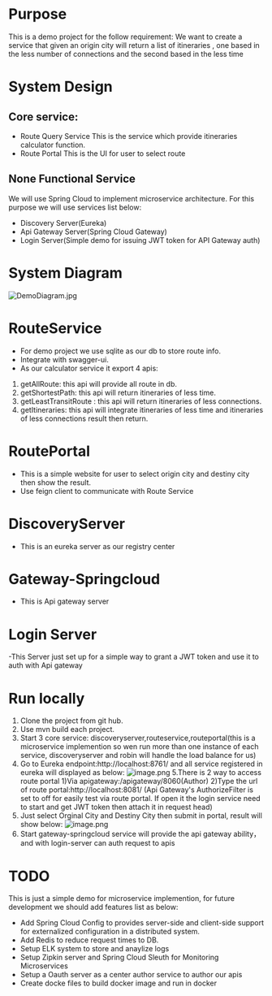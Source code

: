 # Purpose
This is a demo project for the follow requirement:
We want to create a service that given an origin city will return a list of itineraries , one based in the less number of
connections and the second based in the less time
# System Design
## Core service:
- Route Query Service
This is the service which provide itineraries calculator function.
- Route Portal
This is the UI for user to select route
## None Functional Service
We will use Spring Cloud to implement microservice architecture.
For this purpose we will use services list below:
- Discovery Server(Eureka)
- Api Gateway Server(Spring Cloud Gateway)
- Login Server(Simple demo for issuing JWT token for API Gateway auth)

# System Diagram
![DemoDiagram.jpg](https://leowebsite.blob.core.windows.net/images/DemoDiagram.jpg)

# RouteService
- For demo project we use sqlite as our db to store route info.
- Integrate with swagger-ui.
- As our calculator service it export 4 apis:
1. getAllRoute: this api will provide all route in db.
2. getShortestPath: this api will return itineraries of less time.
3. getLeastTransitRoute : this api will return itineraries of less connections.
4. getItineraries: this api will integrate itineraries of less time and 
itineraries of less connections result then return.
# RoutePortal
- This is a simple website for user to select origin city and  destiny city then show the result.
- Use feign client to communicate with Route Service
# DiscoveryServer
- This is an eureka server as our registry center
# Gateway-Springcloud
- This is Api gateway server
# Login Server
-This Server just set up for a simple way to grant a JWT token and use it to auth with Api gateway

# Run locally
1. Clone the project from git hub.
2. Use mvn build each project.
3. Start 3 core service: discoveryserver,routeservice,routeportal(this is a microservice implemention so wen run more than one instance of each service, discoveryserver and robin will handle the load balance for us)
4. Go to Eureka endpoint:http://localhost:8761/ and all service registered in eureka will displayed as below:
![image.png](https://leowebsite.blob.core.windows.net/images/eureka.png)
5.There is 2 way to access route portal
1)Via apigateway:/apigateway/8060(Author)
2)Type the url of route portal:http://localhost:8081/
(Api Gateway's AuthorizeFilter is set to off for easily test via route portal. If open it the login service need to start and get JWT token then attach it in request head)
6. Just select Orginal City and Destiny City then submit in portal, result will show below:
![image.png](https://leowebsite.blob.core.windows.net/images/routeportal.png)
7. Start gateway-springcloud service will provide the api gateway ability，and with login-server can auth request to apis
# TODO
This is just a simple demo for microservice implemention, for future development we should add features list as below:
- Add Spring Cloud Config to provides server-side and client-side support for externalized configuration in a distributed system.
- Add Redis to reduce request times to DB.
- Setup ELK system to store and anaylize logs 
- Setup Zipkin server and Spring Cloud Sleuth for Monitoring Microservices
- Setup a Oauth server as a center author service to author our apis
- Create docke files to build docker image and run in docker

